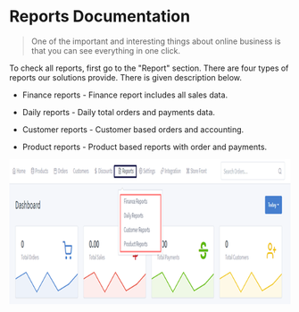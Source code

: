 # Reports Documentation

> One of the important and interesting things about online business is that you can see everything in one click.

To check all reports, first go to the "Report" section. There are four types of reports our solutions provide. There is given description below.

- Finance reports -  Finance report includes all sales data.

- Daily reports - Daily total orders and payments data.

- Customer reports -  Customer based orders and accounting.

- Product reports - Product based reports with order and payments.

![image](img/105.png)

